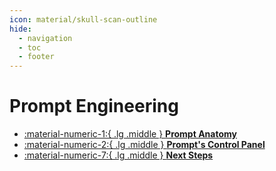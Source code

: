 ```yaml
---
icon: material/skull-scan-outline
hide:
  - navigation
  - toc
  - footer
---
```


# Prompt Engineering



<div class="grid cards" markdown>

- [ :material-numeric-1:{ .lg .middle } __Prompt Anatomy__](intro.md)
- [ :material-numeric-2:{ .lg .middle } __Prompt's Control Panel__](config.md) 
- [ :material-numeric-7:{ .lg .middle } __Next Steps__](next-steps.md) 

</div>